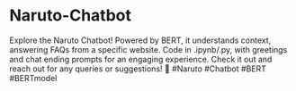 # Naruto-Chatbot
Explore the Naruto Chatbot! Powered by BERT, it understands context, answering FAQs from a specific website. Code in .ipynb/.py, with greetings and chat ending prompts for an engaging experience. Check it out and reach out for any queries or suggestions! 🍥 #Naruto #Chatbot #BERT #BERTmodel
